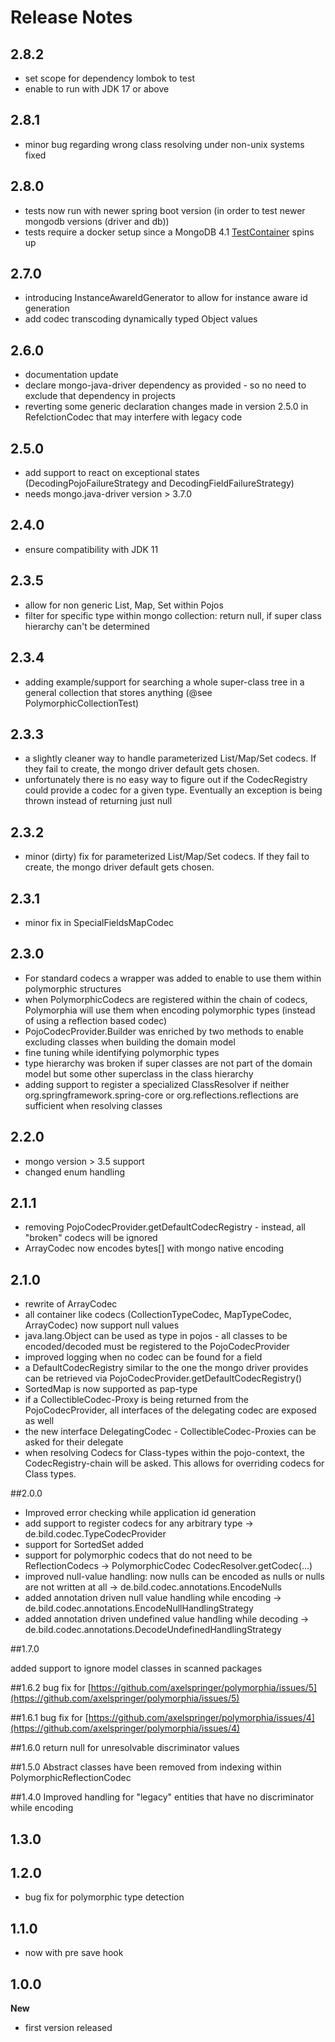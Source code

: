 Release Notes
=======
## 2.8.2
* set scope for dependency lombok to test
* enable to run with JDK 17 or above

## 2.8.1
* minor bug regarding wrong class resolving under non-unix systems fixed

## 2.8.0
* tests now run with newer spring boot version (in order to test newer mongodb versions (driver and db))
* tests require a docker setup since a MongoDB 4.1 [TestContainer](https://www.testcontainers.org/) spins up  

## 2.7.0
* introducing InstanceAwareIdGenerator to allow for instance aware id generation
* add codec transcoding dynamically typed Object values

## 2.6.0
* documentation update
* declare mongo-java-driver dependency as provided - so no need to exclude that dependency in projects
* reverting some generic declaration changes made in version 2.5.0 in RefelctionCodec that may interfere with legacy code

## 2.5.0
* add support to react on exceptional states (DecodingPojoFailureStrategy and DecodingFieldFailureStrategy)
* needs mongo.java-driver version > 3.7.0

## 2.4.0
* ensure compatibility with JDK 11

## 2.3.5
* allow for non generic List, Map, Set within Pojos
* filter for specific type within mongo collection: return null, if super class hierarchy can't be determined

## 2.3.4
* adding example/support for searching a whole super-class tree in a general collection that stores anything (@see PolymorphicCollectionTest) 

## 2.3.3
* a slightly cleaner way to handle parameterized List/Map/Set codecs. If they fail to create, the mongo driver default gets chosen.
* unfortunately there is no easy way to figure out if the CodecRegistry could provide a codec for a given type. Eventually an exception is being thrown instead of returning just null


## 2.3.2
* minor (dirty) fix for parameterized List/Map/Set codecs. If they fail to create, the mongo driver default gets chosen.

## 2.3.1
* minor fix in SpecialFieldsMapCodec

## 2.3.0
* For standard codecs a wrapper was added to enable to use them within polymorphic structures
* when PolymorphicCodecs are registered within the chain of codecs, Polymorphia will use them when encoding polymorphic types (instead of using a reflection based codec)
* PojoCodecProvider.Builder was enriched by two methods to enable excluding classes when building the domain model
* fine tuning while identifying polymorphic types
* type hierarchy was broken if super classes are not part of the domain model but some other superclass in the class hierarchy
* adding support to register a specialized ClassResolver if neither org.springframework.spring-core or org.reflections.reflections are sufficient when resolving classes  


## 2.2.0
* mongo version > 3.5 support
* changed enum handling

## 2.1.1
* removing PojoCodecProvider.getDefaultCodecRegistry - instead, all "broken" codecs will be ignored
* ArrayCodec now encodes bytes[] with mongo native encoding


## 2.1.0
* rewrite of ArrayCodec
* all container like codecs (CollectionTypeCodec, MapTypeCodec, ArrayCodec) now support null values
* java.lang.Object can be used as type in pojos - all classes to be encoded/decoded must be registered to the PojoCodecProvider
* improved logging when no codec can be found for a field
* a DefaultCodecRegistry similar to the one the mongo driver provides can be retrieved via PojoCodecProvider.getDefaultCodecRegistry()
* SortedMap is now supported as pap-type
* if a CollectibleCodec-Proxy is being returned from the PojoCodecProvider, all interfaces of the delegating codec are exposed as well
* the new interface DelegatingCodec - CollectibleCodec-Proxies can be asked for their delegate
* when resolving Codecs for Class-types within the pojo-context, the CodecRegistry-chain will be asked. This allows for overriding codecs for Class types. 

##2.0.0
* Improved error checking while application id generation
* add support to register codecs for any arbitrary type -> de.bild.codec.TypeCodecProvider
* support for SortedSet added
* support for polymorphic codecs that do not need to be ReflectionCodecs  -> PolymorphicCodec CodecResolver.getCodec(...)
* improved null-value handling: now nulls can be encoded as nulls or nulls are not written at all -> de.bild.codec.annotations.EncodeNulls
* added annotation driven null value handling while encoding -> de.bild.codec.annotations.EncodeNullHandlingStrategy
* added annotation driven undefined value handling while decoding -> de.bild.codec.annotations.DecodeUndefinedHandlingStrategy



##1.7.0

added support to ignore model classes in scanned packages


##1.6.2
bug fix for [https://github.com/axelspringer/polymorphia/issues/5](https://github.com/axelspringer/polymorphia/issues/5) 



##1.6.1
bug fix for [https://github.com/axelspringer/polymorphia/issues/4](https://github.com/axelspringer/polymorphia/issues/4) 


##1.6.0
return null for unresolvable discriminator values 

##1.5.0
Abstract classes have been removed from indexing within PolymorphicReflectionCodec

##1.4.0
Improved handling for "legacy" entities that have no discriminator while encoding

## 1.3.0
 
## 1.2.0
- bug fix for polymorphic type detection

## 1.1.0
- now with pre save hook

## 1.0.0
**New**
- first version released